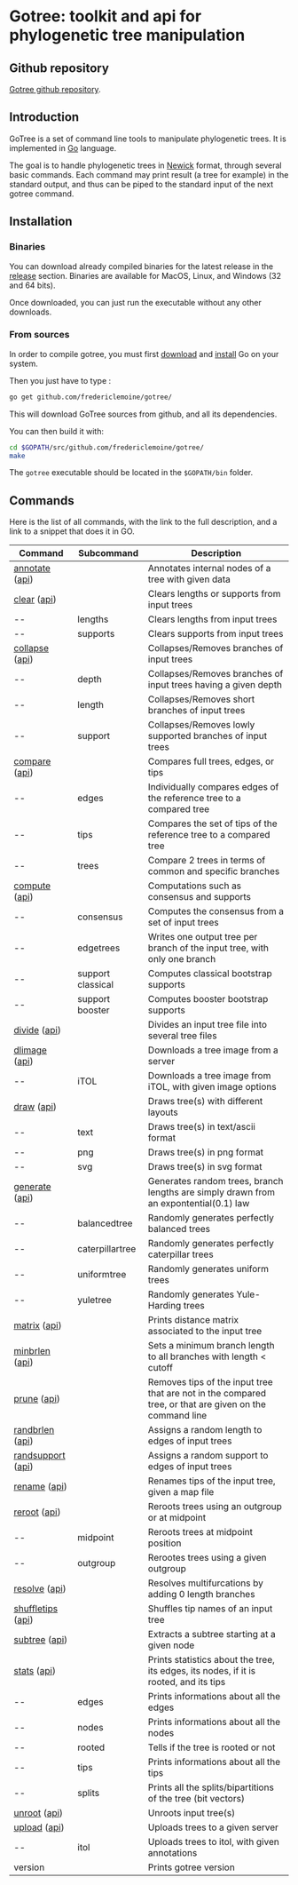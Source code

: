 # Gotree: toolkit and api for phylogenetic tree manipulation
## Github repository
[Gotree github repository](https://github.com/fredericlemoine/gotree).
## Introduction
GoTree is a set of command line tools to manipulate phylogenetic trees. It is implemented in [Go](https://golang.org/) language.

The goal is to handle phylogenetic trees in [Newick](https://en.wikipedia.org/wiki/Newick_format) format, through several basic commands. Each command may print result (a tree for example) in the standard output, and thus can be piped to the standard input of the next gotree command.

## Installation
### Binaries
You can download already compiled binaries for the latest release in the [release](https://github.com/fredericlemoine/gotree/releases) section.
Binaries are available for MacOS, Linux, and Windows (32 and 64 bits).

Once downloaded, you can just run the executable without any other downloads.

### From sources
In order to compile gotree, you must first [download](https://golang.org/dl/) and [install](https://golang.org/doc/install) Go on your system.

Then you just have to type :
```bash
go get github.com/fredericlemoine/gotree/
```
This will download GoTree sources from github, and all its dependencies.

You can then build it with:
```bash
cd $GOPATH/src/github.com/fredericlemoine/gotree/
make
```
The `gotree` executable should be located in the `$GOPATH/bin` folder.

## Commands

Here is the list of all commands, with the link to the full description, and a link to a snippet that does it in GO.

Command                                                            | Subcommand        |        Description
-------------------------------------------------------------------|-------------------|-------------------------------------------------------------------------------------------------
[annotate](commands/annotate.md) ([api](api/annotate.md))          |                   | Annotates internal nodes of a tree with given data
[clear](commands/clear.md) ([api](api/clear.md))                   |                   | Clears lengths or supports from input trees
--                                                                 | lengths           | Clears lengths from input trees
--                                                                 | supports          | Clears supports from input trees
[collapse](commands/collapse.md) ([api](api/collapse.md))          |                   | Collapses/Removes branches of input trees
--                                                                 | depth             | Collapses/Removes branches of input trees having a given depth
--                                                                 | length            | Collapses/Removes short branches of input trees
--                                                                 | support           | Collapses/Removes lowly supported branches of input trees 
[compare](commands/compare.md) ([api](api/compare.md))             |                   | Compares full trees, edges, or tips
--                                                                 | edges             | Individually compares edges of the reference tree to a compared tree
--                                                                 | tips              | Compares the set of tips of the reference tree to a compared tree
--                                                                 | trees             | Compare 2 trees in terms of common and specific branches
[compute](commands/compute.md) ([api](api/compute.md))             |                   | Computations such as consensus and supports
--                                                                 | consensus         | Computes the consensus from a set of input trees
--                                                                 | edgetrees         | Writes one output tree per branch of the input tree, with only one branch
--                                                                 | support classical | Computes classical bootstrap supports
--                                                                 | support booster   | Computes booster bootstrap supports
[divide](commands/divide.md) ([api](api/divide.md))                |                   | Divides an input tree file into several tree files
[dlimage](commands/dlimage.md) ([api](api/dlimage.md))             |                   | Downloads a tree image from a server
--                                                                 | iTOL              | Downloads a tree image from iTOL, with given image options
[draw](commands/draw.md) ([api](api/draw.md))                      |                   | Draws tree(s) with different layouts
--                                                                 | text              | Draws tree(s) in text/ascii format
--                                                                 | png               | Draws tree(s) in png format
--                                                                 | svg               | Draws tree(s) in svg format
[generate](commands/generate.md) ([api](api/generate.md))          |                   | Generates random trees, branch lengths are simply drawn from an expontential(0.1) law
--                                                                 | balancedtree      | Randomly generates perfectly balanced trees
--                                                                 | caterpillartree   | Randomly generates perfectly caterpillar trees
--                                                                 | uniformtree       | Randomly generates uniform trees
--                                                                 | yuletree          | Randomly generates Yule-Harding trees
[matrix](commands/matrix.md) ([api](api/matrix.md))                |                   | Prints distance matrix associated to the input tree
[minbrlen](commands/minbrlen) ([api](api/minbrlen.md))             |                   | Sets a minimum branch length to all branches with length < cutoff
[prune](commands/prune) ([api](api/prune.md))                      |                   | Removes tips of the input tree that are not in the compared tree, or that are given on the command line
[randbrlen](commands/randbrlen) ([api](api/randbrlen.md))          |                   | Assigns a random length to edges of input trees
[randsupport](commands/randsupport) ([api](api/randsupport.md))    |                   | Assigns a random support to edges of input trees
[rename](commands/rename.md) ([api](api/rename.md))                |                   | Renames tips of the input tree, given a map file
[reroot](commands/reroot.md) ([api](api/reroot.md))                |                   | Reroots trees using an outgroup or at midpoint
--                                                                 | midpoint          | Reroots trees at midpoint position
--                                                                 | outgroup          | Rerootes trees using a given outgroup
[resolve](commands/resolve.md) ([api](api/resolve.md))             |                   | Resolves multifurcations by adding 0 length branches
[shuffletips](commands/shuffletips.md) ([api](api/shuffletips.md)) |                   | Shuffles tip names of an input tree
[subtree](commands/subtree.md) ([api](api/subtree.md))             |                   | Extracts a subtree starting at a given node
[stats](commands/stats.md) ([api](api/stats.md))                   |                   | Prints statistics about the tree, its edges, its nodes, if it is rooted, and its tips
--                                                                 | edges             | Prints informations about all the edges
--                                                                 | nodes             | Prints informations about all the nodes
--                                                                 | rooted            | Tells if the tree is rooted or not
--                                                                 | tips              | Prints informations about all the tips
--                                                                 | splits            | Prints all the splits/bipartitions of the tree  (bit vectors)
[unroot](commands/unroot.md) ([api](api/unroot.md))                |                   | Unroots input tree(s)
[upload](commmands/upload.md) ([api](api/upload.md))               |                   | Uploads trees to a given server
--                                                                 | itol              | Uploads trees to itol, with given annotations
version                                                            |                   | Prints gotree version
